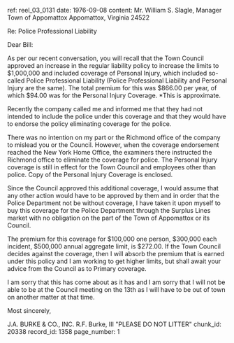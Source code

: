 ref: reel_03_0131
date: 1976-09-08
content: Mr. William S. Slagle, Manager
Town of Appomattox
Appomattox, Virginia 24522

Re: Police Professional Liability

Dear Bill:

As per our recent conversation, you will recall that the Town Council approved an increase in the regular liability policy to increase the limits to $1,000,000 and included coverage of Personal Injury, which included so-called Police Professional Liability (Police Professional Liability and Personal Injury are the same). The total premium for this was $866.00 per year, of which $94.00 was for the Personal Injury Coverage. *This is approximate.

Recently the company called me and informed me that they had not intended to include the police under this coverage and that they would have to endorse the policy eliminating coverage for the police.

There was no intention on my part or the Richmond office of the company to mislead you or the Council. However, when the coverage endorsement reached the New York Home Office, the examiners there instructed the Richmond office to eliminate the coverage for police. The Personal Injury coverage is still in effect for the Town Council and employees other than police. Copy of the Personal Injury Coverage is enclosed.

Since the Council approved this additional coverage, I would assume that any other action would have to be approved by them and in order that the Police Department not be without coverage, I have taken it upon myself to buy this coverage for the Police Department through the Surplus Lines market with no obligation on the part of the Town of Appomattox or its Council.

The premium for this coverage for $100,000 one person, $300,000 each incident, $500,000 annual aggregate limit, is $272.00. If the Town Council decides against the coverage, then I will absorb the premium that is earned under this policy and I am working to get higher limits, but shall await your advice from the Council as to Primary coverage.

I am sorry that this has come about as it has and I am sorry that I will not be able to be at the Council meeting on the 13th as I will have to be out of town on another matter at that time.

Most sincerely,

J.A. BURKE & CO., INC.
R.F. Burke, III
"PLEASE DO NOT LITTER"
chunk_id: 20338
record_id: 1358
page_number: 1

